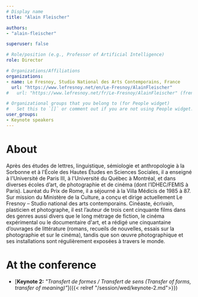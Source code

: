 ```yaml
---
# Display name
title: "Alain Fleischer"

authors:
- "alain-fleischer"

superuser: false

# Role/position (e.g., Professor of Artificial Intelligence)
role: Director

# Organizations/Affiliations
organizations:
- name: Le Fresnoy, Studio National des Arts Contemporains, France
  url: "https://www.lefresnoy.net/en/Le-Fresnoy/AlainFleischer"
#   url: "https://www.lefresnoy.net/fr/Le-Fresnoy/AlainFleischer" (french)

# Organizational groups that you belong to (for People widget)
#   Set this to `[]` or comment out if you are not using People widget.
user_groups:
- Keynote speakers
---
```


# About <!-- need English translation! -->

Après des études de lettres, linguistique, sémiologie et anthropologie à la Sorbonne et à l'École des Hautes Études en Sciences Sociales, il a enseigné à l'Université de Paris III, à l'Université du Québec à Montréal, et dans diverses écoles d’art, de photographie et de cinéma (dont l’IDHEC/FEMIS à Paris). Lauréat du Prix de Rome, il a séjourné à la Villa Médicis de 1985 à 87. Sur mission du Ministère de la Culture, a conçu et dirige actuellement Le Fresnoy – Studio national des arts contemporains. Cinéaste, écrivain, plasticien et photographe, il est l’auteur de trois cent cinquante films dans des genres aussi divers que le long métrage de fiction, le cinéma expérimental ou le documentaire d'art, et a rédigé une cinquantaine d’ouvrages de littérature (romans, recueils de nouvelles, essais sur la photographie et sur le cinéma), tandis que son œuvre photographique et ses installations sont régulièrement exposées à travers le monde.

# At the conference

- [**Keynote 2:** *"Transfert de formes / Transfert de sens (Transfer of forms, transfer of meaning)"*]({{< relref "/session/wed/keynote-2.md">}})